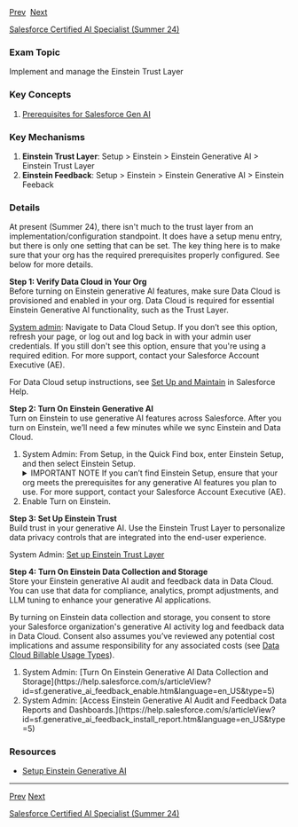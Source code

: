 <div>
  <span><a href="./1.1.md">Prev</a></span>&nbsp;
  <span><a href="./2.1.md">Next</a></span>
</div>

<span><a href="../README.md">Salesforce Certified AI Specialist (Summer 24)</a></h1>

### Exam Topic
Implement and manage the Einstein Trust Layer

### Key Concepts
1. [Prerequisites for Salesforce Gen AI](#details)

### Key Mechanisms
1. **Einstein Trust Layer**: Setup > Einstein > Einstein Generative AI > Einstein Trust Layer
2. **Einstein Feedback**: Setup > Einstein > Einstein Generative AI > Einstein Feeback

### Details

At present (Summer 24), there isn't much to the trust layer from an implementation/configuration standpoint. It does have a setup menu entry, but there is only one setting that can be set. The key thing here is to make sure that your org has the required prerequisites properly configured. See below for more details. 

**Step 1: Verify Data Cloud in Your Org** <br />
Before turning on Einstein generative AI features, make sure Data Cloud is provisioned and enabled in your org. Data Cloud is required for essential Einstein Generative AI functionality, such as the Trust Layer.

<u>System admin</u>: Navigate to Data Cloud Setup. If you don’t see this option, refresh your page, or log out and log back in with your admin user credentials. If you still don't see this option, ensure that you're using a required edition. For more support, contact your Salesforce Account Executive (AE).

For Data Cloud setup instructions, see [Set Up and Maintain](https://help.salesforce.com/s/articleView?id=sf.c360_a_set_up.htm&language=en_US&type=5) in Salesforce Help.

**Step 2: Turn On Einstein Generative AI** <br />
Turn on Einstein to use generative AI features across Salesforce. After you turn on Einstein, we’ll need a few minutes while we sync Einstein and Data Cloud.

<ol>
    <li>System Admin: From Setup, in the Quick Find box, enter Einstein Setup, and then select Einstein Setup.
        <details>
            <summary>IMPORTANT NOTE</summery>
            If you can’t find Einstein Setup, ensure that your org meets the prerequisites for any generative AI features you plan to use. For more support, contact your Salesforce Account Executive (AE).
        </details>
    </li>
    <li>Enable Turn on Einstein.</li>
</ol>

**Step 3: Set Up Einstein Trust** <br />
Build trust in your generative AI. Use the Einstein Trust Layer to personalize data privacy controls that are integrated into the end-user experience.

System Admin: [Set up Einstein Trust Layer](https://help.salesforce.com/s/articleView?id=sf.generative_ai_trust_setup.htm&language=en_US&type=5)

**Step 4: Turn On Einstein Data Collection and Storage** <br />
Store your Einstein generative AI audit and feedback data in Data Cloud. You can use that data for compliance, analytics, prompt adjustments, and LLM tuning to enhance your generative AI applications.

By turning on Einstein data collection and storage, you consent to store your Salesforce organization's generative AI activity log and feedback data in Data Cloud. Consent also assumes you’ve reviewed any potential cost implications and assume responsibility for any associated costs (see [Data Cloud Billable Usage Types](https://help.salesforce.com/s/articleView?id=sf.c360_a_data_usage_types.htm&language=en_US&type=5)). 

<ol>
    <li>System Admin: [Turn On Einstein Generative AI Data Collection and Storage](https://help.salesforce.com/s/articleView?id=sf.generative_ai_feedback_enable.htm&language=en_US&type=5)
    </li>
    <li>System Admin: [Access Einstein Generative AI Audit and Feedback Data Reports and Dashboards.](https://help.salesforce.com/s/articleView?id=sf.generative_ai_feedback_install_report.htm&language=en_US&type=5)</li>
</ol>

### Resources
- [Setup Einstein Generative AI](https://help.salesforce.com/s/articleView?id=sf.generative_ai_enable.htm&type=5)

<hr />

<div>
  <span><a href="./1.1.md">Prev</a></span>
  <span><a href="./2.1.md">Next</a></span>
</div>

<span><a href="../README.md">Salesforce Certified AI Specialist (Summer 24)</a></span>